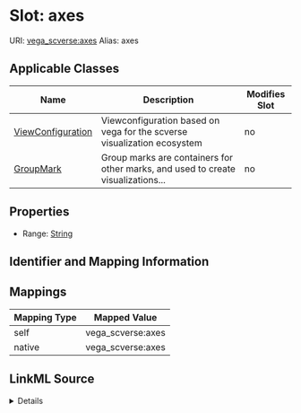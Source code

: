 

# Slot: axes 



URI: [vega_scverse:axes](https://w3id.org/scverse/vega-scverse/axes)
Alias: axes

<!-- no inheritance hierarchy -->





## Applicable Classes

| Name | Description | Modifies Slot |
| --- | --- | --- |
| [ViewConfiguration](ViewConfiguration.md) | Viewconfiguration based on vega for the scverse visualization ecosystem |  no  |
| [GroupMark](GroupMark.md) | Group marks are containers for other marks, and used to create visualizations... |  no  |







## Properties

* Range: [String](String.md)





## Identifier and Mapping Information








## Mappings

| Mapping Type | Mapped Value |
| ---  | ---  |
| self | vega_scverse:axes |
| native | vega_scverse:axes |




## LinkML Source

<details>
```yaml
name: axes
alias: axes
domain_of:
- ViewConfiguration
- GroupMark
range: string

```
</details>